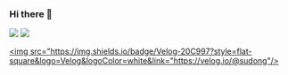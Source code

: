 ### Hi there 👋

<!--
**JisuPark-dev/JisuPark-dev** is a ✨ _special_ ✨ repository because its `README.md` (this file) appears on your GitHub profile.

Here are some ideas to get you started:

- 🔭 I’m currently working on ...
- 🌱 I’m currently learning ...
- 👯 I’m looking to collaborate on ...
- 🤔 I’m looking for help with ...
- 💬 Ask me about ...
- 📫 How to reach me: ...
- 😄 Pronouns: ...
- ⚡ Fun fact: ...
-->
<p>
  <img src="https://img.shields.io/badge/Spring-6DB33F?style=flat-square&logo=Spring&logoColor=white"/>
  <img src="https://img.shields.io/badge/Velog-20C997?style=flat-square&logo=Velog&logoColor=white"/>
  <a href="https://velog.io/@sudong“><img src="https://img.shields.io/badge/Velog-20C997?style=flat-square&logo=Velog&logoColor=white"/></a>
    
  <a href="https://velog.io/@sudong"><img src="https://img.shields.io/badge/Velog-20C997?style=flat-square&logo=Velog&logoColor=white&link="https://velog.io/@sudong"/></a>
</p>

